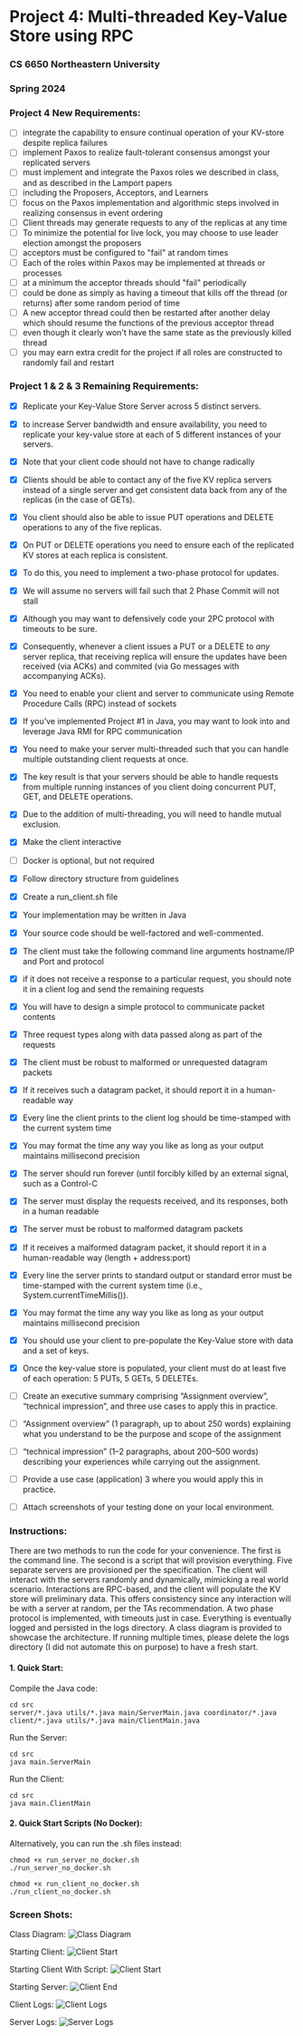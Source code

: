 # Project 4: Multi-threaded Key-Value Store using RPC
### CS 6650 Northeastern University
### Spring 2024

### Project 4 New Requirements:
- [ ] integrate the capability to ensure continual operation of your KV-store despite replica failures
- [ ] implement Paxos to realize fault-tolerant consensus amongst your replicated servers
- [ ] must implement and integrate the Paxos roles we described in class, and as described in the Lamport papers
- [ ] including the Proposers, Acceptors, and Learners
- [ ] focus on the Paxos implementation and algorithmic steps involved in realizing consensus in event ordering
- [ ] Client threads may generate requests to any of the replicas at any time
- [ ] To minimize the potential for live lock, you may choose to use leader election amongst the proposers
- [ ] acceptors must be configured to "fail" at random times
- [ ] Each of the roles within Paxos may be implemented at threads or processes
- [ ] at a minimum the acceptor threads should "fail" periodically
- [ ] could be done as simply as having a timeout that kills off the thread (or returns) after some random period of time
- [ ] A new acceptor thread could then be restarted after another delay which should resume the functions of the previous acceptor thread
- [ ] even though it clearly won't have the same state as the previously killed thread
- [ ] you may earn extra credit for the project if all roles are constructed to randomly fail and restart

### Project 1 & 2 & 3 Remaining Requirements:
- [X] Replicate your Key-Value Store Server across 5 distinct servers.
- [X] to increase Server bandwidth and ensure availability, you need to replicate your key-value store at each of 5 different instances of your servers.
- [X] Note that your client code should not have to change radically
- [X] Clients should be able to contact any of the five KV replica servers instead of a single server and get consistent data back from any of the replicas (in the case of GETs).
- [X] You client should also be able to issue PUT operations and DELETE operations to any of the five replicas.
- [X] On PUT or DELETE operations you need to ensure each of the replicated KV stores at each replica is consistent.
- [X] To do this, you need to implement a two-phase protocol for updates.
- [X] We will assume no servers will fail such that 2 Phase Commit will not stall
- [X] Although you may want to defensively code your 2PC protocol with timeouts to be sure.
- [X] Consequently, whenever a client issues a PUT or a DELETE to *any* server replica, that receiving replica will ensure the updates have been received (via ACKs) and commited (via Go messages with accompanying ACKs).
- [x] You need to enable your client and server to communicate using Remote Procedure Calls (RPC) instead of sockets
- [x] If you’ve implemented Project #1 in Java, you may want to look into and leverage Java RMI for RPC communication
- [x] You need to make your server multi-threaded such that you can handle multiple outstanding client requests at once.
- [x] The key result is that your servers should be able to handle requests from multiple running instances of you client doing concurrent PUT, GET, and DELETE operations.
- [x] Due to the addition of multi-threading, you will need to handle mutual exclusion.
- [x] Make the client interactive
- [ ] Docker is optional, but not required
- [x] Follow directory structure from guidelines
- [x] Create a run_client.sh file
- [x] Your implementation may be written in Java
- [x] Your source code should be well-factored and well-commented.
- [x] The client must take the following command line arguments hostname/IP and Port and protocol
- [x] if it does not receive a response to a particular request, you should note it in a client log and send the remaining requests
- [x] You will have to design a simple protocol to communicate packet contents
- [x] Three request types along with data passed along as part of the requests
- [x] The client must be robust to malformed or unrequested datagram packets
- [x] If it receives such a datagram packet, it should report it in a human-readable way
- [x] Every line the client prints to the client log should be time-stamped with the current system time
- [x] You may format the time any way you like as long as your output maintains millisecond precision
- [x] The server should run forever (until forcibly killed by an external signal, such as a Control-C
- [x] The server must display the requests received, and its responses, both in a human readable
- [x] The server must be robust to malformed datagram packets
- [x] If it receives a malformed datagram packet, it should report it in a human-readable way (length + address:port)
- [x] Every line the server prints to standard output or standard error must be time-stamped with the current system time (i.e., System.currentTimeMillis()).
- [x] You may format the time any way you like as long as your output maintains millisecond precision
- [x] You should use your client to pre-populate the Key-Value store with data and a set of keys.
- [x] Once the key-value store is populated, your client must do at least five of each operation: 5 PUTs, 5 GETs, 5 DELETEs.
- [ ] Create an executive summary comprising “Assignment overview”, “technical impression”, and three use cases to apply this in practice.
- [ ] “Assignment overview” (1 paragraph, up to about 250 words) explaining what you understand to be the purpose and scope of the assignment
- [ ] “technical impression” (1–2 paragraphs, about 200–500 words) describing your experiences while carrying out the assignment.
- [ ] Provide a use case (application) 3 where you would apply this in practice.
- [ ] Attach screenshots of your testing done on your local environment.


### Instructions:

There are two methods to run the code for your convenience. The first is the command line. The second is a script that will provision everything. Five separate servers are provisioned per the specification. The client will interact with the servers randomly and dynamically, mimicking a real world scenario. Interactions are RPC-based, and the client will populate the KV store will preliminary data. This offers consistency since any interaction will be with a server at random, per the TAs recommendation. A two phase protocol is implemented, with timeouts just in case. Everything is eventually logged and persisted in the logs directory. A class diagram is provided to showcase the architecture. If running multiple times, please delete the logs directory (I did not automate this on purpose) to have a fresh start.

#### 1. Quick Start:

Compile the Java code:

    cd src
    server/*.java utils/*.java main/ServerMain.java coordinator/*.java
    client/*.java utils/*.java main/ClientMain.java

Run the Server:

    cd src
    java main.ServerMain

Run the Client:

    cd src
    java main.ClientMain

#### 2. Quick Start Scripts (No Docker):

Alternatively, you can run the .sh files instead:

    chmod +x run_server_no_docker.sh
    ./run_server_no_docker.sh

    chmod +x run_client_no_docker.sh
    ./run_client_no_docker.sh

### Screen Shots:

Class Diagram:
![Class Diagram](artifacts/class_diagram.png "Class Diagram")

Starting Client:
![Client Start](artifacts/client_start.png "Client Start")

Starting Client With Script:
![Client Start](artifacts/project_intro_client.png "Script Client Start")

Starting Server:
![Client End](artifacts/server_start.png "Server Start")

Client Logs:
![Client Logs](artifacts/client_log.png "Client Logs")

Server Logs:
![Server Logs](artifacts/server_log.png "Server Logs")

